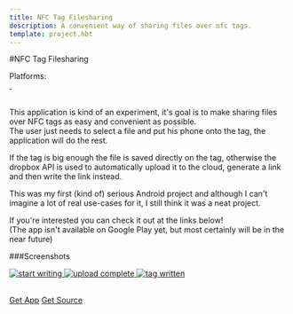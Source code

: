 ```yaml
---
title: NFC Tag Filesharing
description: A convenient way of sharing files over nfc tags.
template: project.hbt
---
```


#NFC Tag Filesharing  
<div id="platforms">Platforms: <i class="fa fa-android fa-lg"></i> </div>  
<div id="cover">
    <a href="/images/projects/screens/nfc/gallery/nfc_select_file.png" title="Select file">
        <img data-interchange="[/images/projects/screens/nfc/nfc_select_file_small.png, (default)], [/images/projects/screens/nfc/nfc_select_file.png, (large)]"/>
    </a>
    <a href="/images/projects/screens/nfc/gallery/nfc_uploading.png" title="Uploading a file">
        <img data-interchange="[/images/projects/screens/nfc/nfc_uploading_small.png, (default)], [/images/projects/screens/nfc/nfc_uploading.png, (large)]"/>
    </a>
</div>

<br/>

This application is kind of an experiment, it's goal is to make sharing files over NFC tags as easy and convenient as possible.  
The user just needs to select a file and put his phone onto the tag, the application will do the rest.  

If the tag is big enough the file is saved directly on the tag, otherwise the dropbox API is used to automatically upload it to the cloud, generate a link and then write the link instead.  

This was my first (kind of) serious Android project and although I can't imagine a lot of real use-cases for it,
I still think it was a neat project.  

If you're interested you can check it out at the links below!  
(The app isn't available on Google Play yet, but most certainly will be in the near future)  

###Screenshots
<div id="screenshots">
    <a href="/images/projects/screens/nfc/gallery/nfc_start.png" title="Start writing">
        <img src="/images/projects/screens/nfc/gallery/nfc_start_thumb.png" alt="start writing"/>
    </a>
    <a href="/images/projects/screens/nfc/gallery/nfc_uploaded.png" title="Upload complete">
        <img src="/images/projects/screens/nfc/gallery/nfc_uploaded_thumb.png" alt="upload complete"/>
    </a>
    <a href="/images/projects/screens/nfc/gallery/nfc_written.png" title="Tag written">
        <img src="/images/projects/screens/nfc/gallery/nfc_written_thumb.png" alt="tag written"/>
    </a>
</div>  

<br/>

<a href="https://bitbucket.org/FlorianSchrofner/nfctagfilesharing/downloads" class="button">Get App</a>
<a href="https://bitbucket.org/FlorianSchrofner/nfctagfilesharing" class="button">Get Source</a>